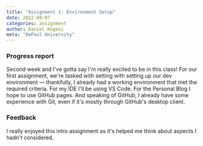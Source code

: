 ```yaml
---
title: "Assignment 1: Environment Setup"
date: 2022-09-07
categories: assignment
author: Daniel Kogeni
meta: "DePaul University"
---
```

### Progress report
Second week and I've gotta say I'm really excited to be in this class! For our first assignment, we're tasked with setting with setting up our dev environment — thankfully, I already had a working environment that met the required criteria. For my IDE I'll be using VS Code. For the Personal Blog I hope to use GitHub pages. And speaking of GitHub, I already have some experience with Git, even if it's mostly through GitHub's desktop client.

### Feedback
I really enjoyed this intro assignment as it's helped me think about aspects I hadn't considered.